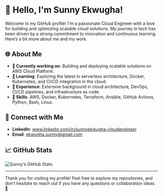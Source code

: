 # 👋 Hello, I'm Sunny Ekwugha!

Welcome to my GitHub profile! I'm a passionate Cloud Engineer with a love for building and optimizing scalable cloud solutions. My journey in tech has been driven by a strong commitment to innovation and continuous learning. Here’s a bit more about me and my work.

## 🌐 About Me

- **🔭 Currently working on**: Building and deploying scalable solutions on AWS Cloud Platform.
- **🌱 Learning**: Exploring the latest in serverless architecture, Docker, Kubernetes, and CI/CD integration in the cloud.
- **💼 Experience**: Extensive background in cloud architecture, DevOps, CI/CD pipelines, and infrastructure as code.
- **🌟 Skills**: AWS, Docker, Kubernetes, Terraform, Ansible, GitHub Actions, Python, Bash, Linux.

## 💬 Connect with Me

- **LinkedIn**: www.linkedin.com/in/sunnyekwugha-cloudengineer
- **Email**: ekwugha.sunny@gmail.com

## 📈 GitHub Stats

![Sunny's GitHub Stats](https://github-readme-stats.vercel.app/api?username=sunny-ekwugha&show_icons=true&hide_title=true&count_private=true&hide=prs&theme=radical)

---

Thank you for visiting my profile! Feel free to explore my repositories, and don’t hesitate to reach out if you have any questions or collaboration ideas. 🚀

